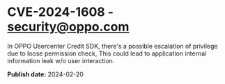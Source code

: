 # CVE-2024-1608 - security@oppo.com

In OPPO Usercenter Credit SDK, there's a possible escalation of privilege due to loose permission check, This could lead to application internal information leak w/o user interaction.

**Publish date:** 2024-02-20
